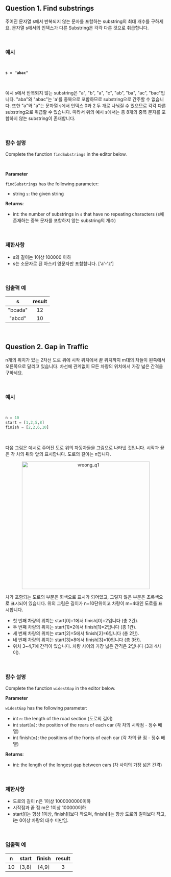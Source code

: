 ## Question 1. Find substrings
 
 주어진 문자열 s에서 반복되지 않는 문자를 포함하는 substring의 최대 개수를 구하세요. 문자열 s에서의 인덱스가 다른 Substring은 각각 다른 것으로 취급합니다.

</br>

### 예시

</br>

 **`s = "abac"`**

</br>

 예시 s에서 반복되지 않는 substring은 "a", "b", "a", "c", "ab", "ba", "ac", "bac"입니다. "aba"와 "abac"는 'a'를 중복으로 포함하므로 substring으로 간주할 수 없습니다. 또한 "a"와 "a"는 문자열 s에서 인덱스 0과 2 두 개로 나눠질 수 있으므로 각각 다른 substring으로 취급할 수 있습니다. 따라서 위의 예시 s에서는 총 8개의 중복 문자를 포함하지 않는 substring이 존재합니다.

</br>

### 함수 설명
 Complete the function `findSubstrings` in the editor below.

 </br>

 **Parameter**

 `findSubstrings` has the following parameter:
   - string `s`: the given string
 
 **Returns**:
   - int: the number of substrings in `s` that have no repeating characters
    (s에 존재하는 중복 문자를 포함하지 않는 substring의 개수)

</br>

### 제한사항
- s의 길이는 1이상 100000 이하
- s는 소문자로 된 아스키 영문자만 포함합니다. ['a'-'z']

</br>

### 입출력 예

|s|result|
|:---:|:---:|
|"bcada"|12|
|"abcd"|10|

</br>

## Question 2. Gap in Traffic
 
 n개의 위치가 있는 2차선 도로 위에 시작 위치에서 끝 위치까지 m대의 차들이 왼쪽에서 오른쪽으로 달리고 있습니다. 차선에 관계없이 모든 차량의 위치에서 가장 넓은 간격을 구하세요.

</br>

### 예시

</br>

 ```python
 n = 10
 start = [1,2,5,8]
 finish = [2,2,6,10]
 ```
 
</br>

 다음 그림은 예시로 주어진 도로 위의 자동차들을 그림으로 나타낸 것입니다. 시작과 끝은 각 차의 뒤와 앞의 표시합니다. 도로의 길이는 n입니다.
<p align='center'><img width="400" alt="vroong_q1" src="https://imgur.com/glWFS8O.png"></p>
 차가 포함되는 도로의 부분은 회색으로 표시가 되어있고, 그렇지 않은 부분은 초록색으로 표시되어 있습니다.
 위의 그림은 길이가 n=10단위이고 차량이 m=4대인 도로를 표시합니다.

 - 첫 번째 차량의 위치는 start[0]=1에서 finish[0]=2입니다 (총 2칸).
 - 두 번째 차량의 위치는 start[1]=2에서 finish[1]=2입니다 (총 1칸).
 - 세 번째 차량의 위치는 start[2]=5에서 finish[2]=6입니다 (총 2칸).
 - 네 번째 차량의 위치는 start[3]=8에서 finish[3]=10입니다 (총 3칸).
 - 위치 3~4,7에 간격이 있습니다. 차량 사이의 가장 넓은 간격은 2입니다 (3과 4사이).
 
</br>

### 함수 설명
 Complete the function `widestGap` in the editor below.

 **Parameter**

 `widestGap` has the following parameter:

   - int `n`: the length of the road section (도로의 길이)
   - int start`[m]`: the position of the rears of each car (각 차의 시작점 - 정수 배열)
   - int finish`[m]`: the positions of the fronts of each car (각 차의 끝 점 - 정수 배열)
 
 **Returns**:
   - int: the length of the longest gap between cars
    (차 사이의 가장 넓은 간격)

</br>

### 제한사항
- 도로의 길이 n은 1이상 1000000000이하
- 시작점과 끝 점 m은 1이상 100000이하
- start[i]는 항상 1이상, finish[i]보다 작으며, finish[i]는 항상 도로의 길이보다 작고, i는 0이상 차랑의 대수 미만임.

</br>

### 입출력 예

|n|start|finish|result|
|:---:|:---:|:---:|:---:|
|10|[3,8]|[4,9]|3|
